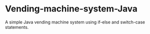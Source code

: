 # Vending-machine-system-Java
A simple Java vending machine system using if-else and switch-case statements.

